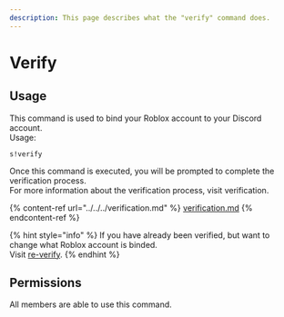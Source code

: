 ```yaml
---
description: This page describes what the "verify" command does.
---
```


# Verify

## Usage

This command is used to bind your Roblox account to your Discord account.\
Usage:

```
s!verify
```

Once this command is executed, you will be prompted to complete the verification process.\
For more information about the verification process, visit verification.

{% content-ref url="../../../verification.md" %}
[verification.md](../../../verification.md)
{% endcontent-ref %}

{% hint style="info" %}
If you have already been verified, but want to change what Roblox account is binded.\
Visit [re-verify](https://docs.soldier-bot.tk/commands/roblox/general-commands/re-verify).
{% endhint %}

## Permissions

All members are able to use this command.
